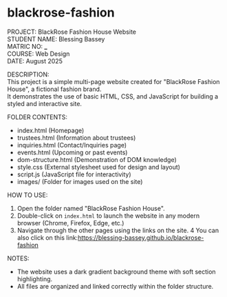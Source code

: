 # blackrose-fashion

PROJECT: BlackRose Fashion House Website  
STUDENT NAME: Blessing Bassey  
MATRIC NO: **********\_**********  
COURSE: Web Design  
DATE: August 2025

DESCRIPTION:  
This project is a simple multi-page website created for "BlackRose Fashion House", a fictional fashion brand.  
It demonstrates the use of basic HTML, CSS, and JavaScript for building a styled and interactive site.

FOLDER CONTENTS:

- index.html (Homepage)
- trustees.html (Information about trustees)
- inquiries.html (Contact/Inquiries page)
- events.html (Upcoming or past events)
- dom-structure.html (Demonstration of DOM knowledge)
- style.css (External stylesheet used for design and layout)
- script.js (JavaScript file for interactivity)
- images/ (Folder for images used on the site)

HOW TO USE:

1. Open the folder named "BlackRose Fashion House".
2. Double-click on `index.html` to launch the website in any modern browser (Chrome, Firefox, Edge, etc.)
3. Navigate through the other pages using the links on the site.
   4 You can also click on this link:https://blessing-bassey.github.io/blackrose-fashion

NOTES:

- The website uses a dark gradient background theme with soft section highlighting.
- All files are organized and linked correctly within the folder structure.
